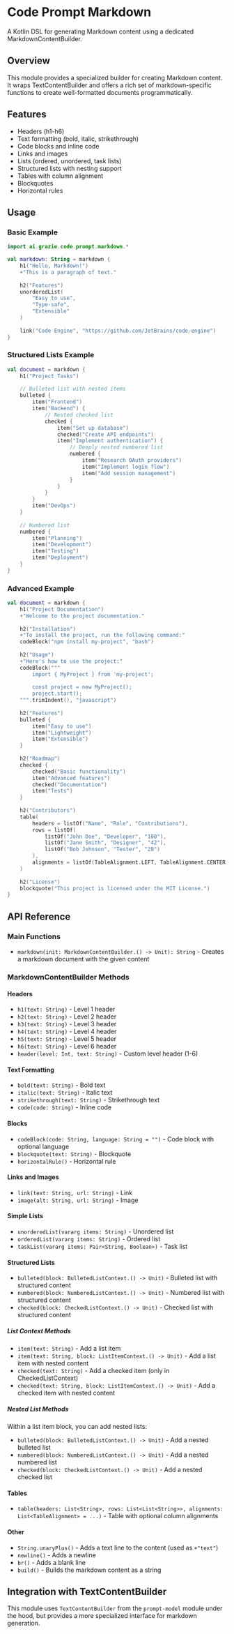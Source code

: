 # Code Prompt Markdown

A Kotlin DSL for generating Markdown content using a dedicated MarkdownContentBuilder.

## Overview

This module provides a specialized builder for creating Markdown content. It wraps TextContentBuilder and offers a rich set of markdown-specific functions to create well-formatted documents programmatically.

## Features

- Headers (h1-h6)
- Text formatting (bold, italic, strikethrough)
- Code blocks and inline code
- Links and images
- Lists (ordered, unordered, task lists)
- Structured lists with nesting support
- Tables with column alignment
- Blockquotes
- Horizontal rules

## Usage

### Basic Example

```kotlin
import ai.grazie.code.prompt.markdown.*

val markdown: String = markdown {
    h1("Hello, Markdown!")
    +"This is a paragraph of text."
    
    h2("Features")
    unorderedList(
        "Easy to use",
        "Type-safe",
        "Extensible"
    )
    
    link("Code Engine", "https://github.com/JetBrains/code-engine")
}
```

### Structured Lists Example

```kotlin
val document = markdown {
    h1("Project Tasks")
    
    // Bulleted list with nested items
    bulleted {
        item("Frontend")
        item("Backend") {
            // Nested checked list
            checked {
                item("Set up database")
                checked("Create API endpoints")
                item("Implement authentication") {
                    // Deeply nested numbered list
                    numbered {
                        item("Research OAuth providers")
                        item("Implement login flow")
                        item("Add session management")
                    }
                }
            }
        }
        item("DevOps")
    }
    
    // Numbered list
    numbered {
        item("Planning")
        item("Development")
        item("Testing")
        item("Deployment")
    }
}
```

### Advanced Example

```kotlin
val document = markdown {
    h1("Project Documentation")
    +"Welcome to the project documentation."
    
    h2("Installation")
    +"To install the project, run the following command:"
    codeBlock("npm install my-project", "bash")
    
    h2("Usage")
    +"Here's how to use the project:"
    codeBlock("""
        import { MyProject } from 'my-project';
        
        const project = new MyProject();
        project.start();
    """.trimIndent(), "javascript")
    
    h2("Features")
    bulleted {
        item("Easy to use")
        item("Lightweight")
        item("Extensible")
    }
    
    h2("Roadmap")
    checked {
        checked("Basic functionality")
        item("Advanced features")
        checked("Documentation")
        item("Tests")
    }
    
    h2("Contributors")
    table(
        headers = listOf("Name", "Role", "Contributions"),
        rows = listOf(
            listOf("John Doe", "Developer", "100"),
            listOf("Jane Smith", "Designer", "42"),
            listOf("Bob Johnson", "Tester", "28")
        ),
        alignments = listOf(TableAlignment.LEFT, TableAlignment.CENTER, TableAlignment.RIGHT)
    )
    
    h2("License")
    blockquote("This project is licensed under the MIT License.")
}
```

## API Reference

### Main Functions

- `markdown(init: MarkdownContentBuilder.() -> Unit): String` - Creates a markdown document with the given content

### MarkdownContentBuilder Methods

#### Headers

- `h1(text: String)` - Level 1 header
- `h2(text: String)` - Level 2 header
- `h3(text: String)` - Level 3 header
- `h4(text: String)` - Level 4 header
- `h5(text: String)` - Level 5 header
- `h6(text: String)` - Level 6 header
- `header(level: Int, text: String)` - Custom level header (1-6)

#### Text Formatting

- `bold(text: String)` - Bold text
- `italic(text: String)` - Italic text
- `strikethrough(text: String)` - Strikethrough text
- `code(code: String)` - Inline code

#### Blocks

- `codeBlock(code: String, language: String = "")` - Code block with optional language
- `blockquote(text: String)` - Blockquote
- `horizontalRule()` - Horizontal rule

#### Links and Images

- `link(text: String, url: String)` - Link
- `image(alt: String, url: String)` - Image

#### Simple Lists

- `unorderedList(vararg items: String)` - Unordered list
- `orderedList(vararg items: String)` - Ordered list
- `taskList(vararg items: Pair<String, Boolean>)` - Task list

#### Structured Lists

- `bulleted(block: BulletedListContext.() -> Unit)` - Bulleted list with structured content
- `numbered(block: NumberedListContext.() -> Unit)` - Numbered list with structured content
- `checked(block: CheckedListContext.() -> Unit)` - Checked list with structured content

##### List Context Methods

- `item(text: String)` - Add a list item
- `item(text: String, block: ListItemContext.() -> Unit)` - Add a list item with nested content
- `checked(text: String)` - Add a checked item (only in CheckedListContext)
- `checked(text: String, block: ListItemContext.() -> Unit)` - Add a checked item with nested content

##### Nested List Methods

Within a list item block, you can add nested lists:
- `bulleted(block: BulletedListContext.() -> Unit)` - Add a nested bulleted list
- `numbered(block: NumberedListContext.() -> Unit)` - Add a nested numbered list
- `checked(block: CheckedListContext.() -> Unit)` - Add a nested checked list

#### Tables

- `table(headers: List<String>, rows: List<List<String>>, alignments: List<TableAlignment> = ...)` - Table with optional column alignments

#### Other

- `String.unaryPlus()` - Adds a text line to the content (used as `+"text"`)
- `newline()` - Adds a newline
- `br()` - Adds a blank line
- `build()` - Builds the markdown content as a string

## Integration with TextContentBuilder

This module uses `TextContentBuilder` from the `prompt-model` module under the hood, but provides a more specialized interface for markdown generation.